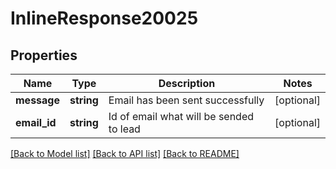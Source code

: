 # InlineResponse20025

## Properties
Name | Type | Description | Notes
------------ | ------------- | ------------- | -------------
**message** | **string** | Email has been sent successfully | [optional] 
**email_id** | **string** | Id of email what will be sended to lead | [optional] 

[[Back to Model list]](../README.md#documentation-for-models) [[Back to API list]](../README.md#documentation-for-api-endpoints) [[Back to README]](../README.md)

